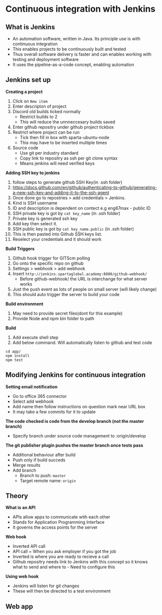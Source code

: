# Continuous integration with Jenkins

## What is Jenkins
- An automation software, written in Java. Its principle use is with continuous integration
- This enables projects to be continuously built and tested
- Thus overall software delivery is faster and can enables working with testing and deployment software
- It uses the pipeline-as-a-code concept, enabling automation

## Jenkins set up
**Creating a project**
1. Click on ```New item```
2. Enter descripton of project
3. Discord old builds ticked normally
	- Restrict builds to 2
	- This will reduce the unnneccesary builds saved
4. Enter github repositry under github project tickbox
5. Restrict where project can be run
	- Tick then fill in box with sparta-ubuntu-node
	- This may have to be inserted multiple times
6. Source code
	- Use git per industry standard
	- Copy link to repositry as ssh per git clone syntax
	- Means jenkins will need verified keys

**Adding SSH key to jenkins**
1. follow steps to generate github SSH Key(in .ssh folder)
2. https://docs.github.com/en/github/authenticating-to-github/generating-a-new-ssh-key-and-adding-it-to-the-ssh-agent
3. Once done go to repostries > add credentials > Jenkins.
4. Kind is SSH username
5. ID and description is dependent on contect e.g eng67max - public ID
6. SSH private key is got by ```cat key_name``` (in .ssh folder)
7. Private key is generated ssh key
8. Add key then select it. 
9. SSH public key is got by ```cat key_name.public``` (in .ssh folder)
10. This is then pasted into Github SSH keys list. 
11. Reselect your credentials and it should work

**Build Triggers**
1. Github hook trigger for GITScm polling
2. Go onto the specific repo on github
3. Settings > webhook > add webhook
4. Insert ```http://jenkins.spartaglobal.academy:8080/github-webhook/```
	- Before github-webhook/ the URL is interchange for what server works
5. Just the push event as lots of people on small server (will likely change)
6. This should auto trigger the server to build your code

**Build environment**
1. May need to provide secret files(dont for this example)
2. Provide Node and npm bin folder to path

**Build**
1. Add execute shell step
2. Add below command. Will automatically listen to github and test code
```
cd app/
npm install
npm test
``` 

## Modifying Jenkins for continuous integration
**Setting email notification**
- Go to office 365 connector
- Select add webhook
- Add name then follow instructions on question mark near URL box
- It may take a few commits for it to update

**The code checked is code from the develop branch (not the master branch)**
- Specify branch under source code management to :origin/develop

**The git publisher plugin pushes the master branch once tests pass**
- Additional behaviour after build
- Push only if build succeds
- Merge results
- Add branch
	- Branch to push: ```master```
	- Target remote name: ```origin```

## Theory
**What is an API**
- APIs allow apps to communicate wtih each other
- Stands for Application Programming Interface
- It governs the access points for the server

**Web hook**
- Inverted API call
- API call = When you ask employer if you got the job
- Inverted is where you are ready to recieve a call
- Github repositry needs link to Jenkins with this concept so it knows what to send and where to
        - Need to configure this

**Using web hook**
- Jenkins will listen for git changes
- These will then be directed to a test environment

## Web app

